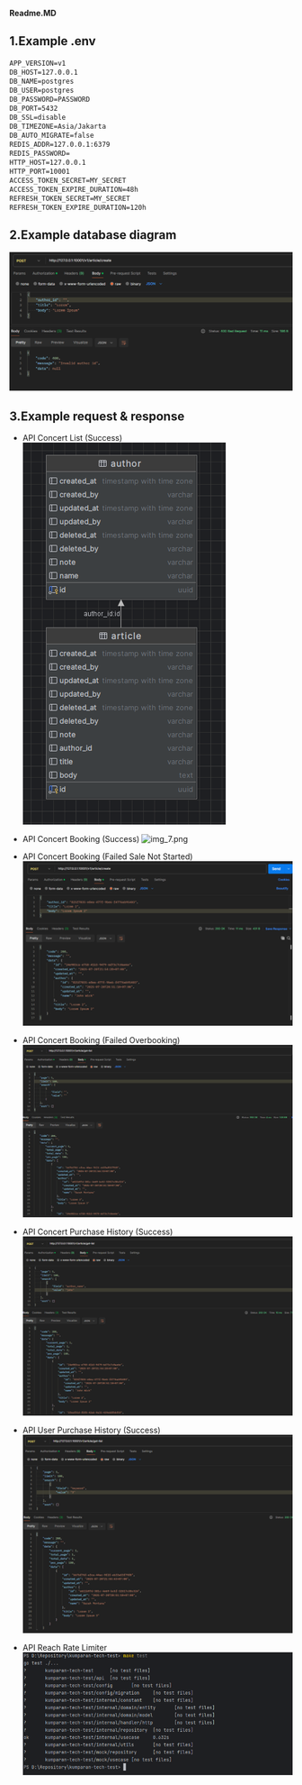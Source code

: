**Readme.MD**

## 1.Example .env
```
APP_VERSION=v1
DB_HOST=127.0.0.1
DB_NAME=postgres
DB_USER=postgres
DB_PASSWORD=PASSWORD
DB_PORT=5432
DB_SSL=disable
DB_TIMEZONE=Asia/Jakarta
DB_AUTO_MIGRATE=false
REDIS_ADDR=127.0.0.1:6379
REDIS_PASSWORD=
HTTP_HOST=127.0.0.1
HTTP_PORT=10001
ACCESS_TOKEN_SECRET=MY_SECRET
ACCESS_TOKEN_EXPIRE_DURATION=48h
REFRESH_TOKEN_SECRET=MY_SECRET
REFRESH_TOKEN_EXPIRE_DURATION=120h
```

## 2.Example database diagram

![img_1.png](img_1.png)

## 3.Example request & response

- API Concert List (Success)
![img.png](img.png)

- API Concert Booking (Success)
![img_7.png](img_7.png)

- API Concert Booking (Failed Sale Not Started)
![img_2.png](img_2.png)

- API Concert Booking (Failed Overbooking)
![img_3.png](img_3.png)

- API Concert Purchase History (Success)
![img_5.png](img_5.png)

- API User Purchase History (Success)
![img_4.png](img_4.png)

- API Reach Rate Limiter
![img_6.png](img_6.png)
